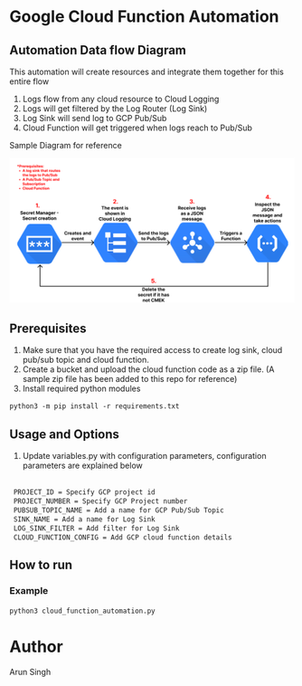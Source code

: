 # Google Cloud Function Automation 
## Automation Data flow Diagram
This automation will create resources and integrate them together for this entire flow
1. Logs flow from any cloud resource to Cloud Logging
2. Logs will get filtered by the Log Router (Log Sink)
3. Log Sink will send log to GCP Pub/Sub
4. Cloud Function will get triggered when logs reach to Pub/Sub

Sample Diagram for reference 

![img.png](img.png)
## Prerequisites
1. Make sure that you have the required access to create log sink, cloud pub/sub topic and cloud function.
2. Create a bucket and upload the cloud function code as a zip file. (A sample zip file has been added to this repo for
reference)
3. Install required python modules
```commandline
python3 -m pip install -r requirements.txt
```
## Usage and Options

1. Update variables.py with configuration parameters, configuration parameters are explained below
```text

 PROJECT_ID = Specify GCP project id
 PROJECT_NUMBER = Specify GCP Project number
 PUBSUB_TOPIC_NAME = Add a name for GCP Pub/Sub Topic
 SINK_NAME = Add a name for Log Sink
 LOG_SINK_FILTER = Add filter for Log Sink
 CLOUD_FUNCTION_CONFIG = Add GCP cloud function details
```

## How to run

### Example
```commandline
python3 cloud_function_automation.py
```

# Author

Arun Singh